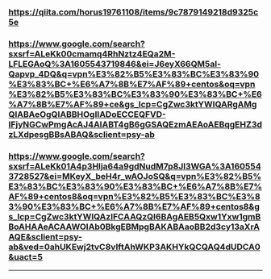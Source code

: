 ### https://qiita.com/horus19761108/items/9c7879149218d9325c5e

### https://www.google.com/search?sxsrf=ALeKk00cmamq4RhNztz4EQa2M-LFLEGAoQ%3A1605543719846&ei=J6eyX66QM5al-Qapvp_4DQ&q=vpn%E3%82%B5%E3%83%BC%E3%83%90%E3%83%BC+%E6%A7%8B%E7%AF%89+centos&oq=vpn%E3%82%B5%E3%83%BC%E3%83%90%E3%83%BC+%E6%A7%8B%E7%AF%89+ce&gs_lcp=CgZwc3ktYWIQARgAMgQIABAeOgQIABBHOgIIADoECCEQFVD-IFjyNGCwPmgAcAJ4AIABT4gB6gGSAQEzmAEAoAEBqgEHZ3dzLXdpesgBBsABAQ&sclient=psy-ab

### https://www.google.com/search?sxsrf=ALeKk01A4p3Hlja64a9gdNudM7p8Jl3WGA%3A1605543728527&ei=MKeyX_beH4r_wAOJoSQ&q=vpn%E3%82%B5%E3%83%BC%E3%83%90%E3%83%BC+%E6%A7%8B%E7%AF%89+centos8&oq=vpn%E3%82%B5%E3%83%BC%E3%83%90%E3%83%BC+%E6%A7%8B%E7%AF%89+centos8&gs_lcp=CgZwc3ktYWIQAzIFCAAQzQI6BAgAEB5Qxw1Yxw1gmBBoAHAAeACAAWOIAb0BkgEBMpgBAKABAaoBB2d3cy13aXrAAQE&sclient=psy-ab&ved=0ahUKEwj2tvC8vIftAhWKP3AKHYkQCQAQ4dUDCA0&uact=5

---


```
```

```
```

```
```

```
```

```
```

```
```













